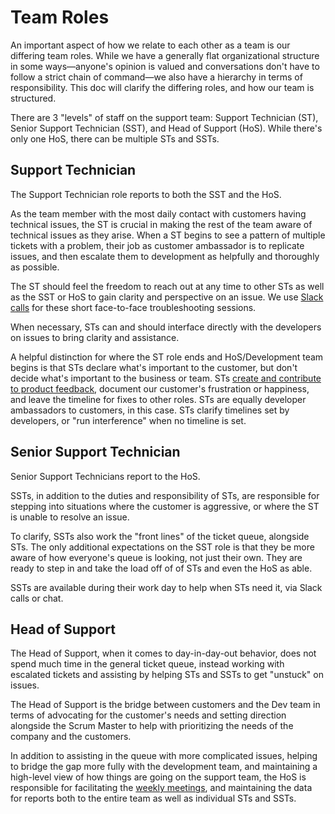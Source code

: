 # Team Roles

An important aspect of how we relate to each other as a team is our differing team roles. While we have a generally flat organizational structure in some ways—anyone's opinion is valued and conversations don't have to follow a strict chain of command—we also have a hierarchy in terms of responsibility. This doc will clarify the differing roles, and how our team is structured.

There are 3 "levels" of staff on the support team: Support Technician \(ST\), Senior Support Technician \(SST\), and Head of Support \(HoS\). While there's only one HoS, there can be multiple STs and SSTs.

## Support Technician

The Support Technician role reports to both the SST and the HoS.

As the team member with the most daily contact with customers having technical issues, the ST is crucial in making the rest of the team aware of technical issues as they arise. When a ST begins to see a pattern of multiple tickets with a problem, their job as customer ambassador is to replicate issues, and then escalate them to development as helpfully and thoroughly as possible.

The ST should feel the freedom to reach out at any time to other STs as well as the SST or HoS to gain clarity and perspective on an issue. We use [Slack calls](using-slack.md) for these short face-to-face troubleshooting sessions.

When necessary, STs can and should interface directly with the developers on issues to bring clarity and assistance.

A helpful distinction for where the ST role ends and HoS/Development team begins is that STs declare what's important to the customer, but don't decide what's important to the business or team. STs [create and contribute to product feedback](../daily-routine/contributing-product-feedback.md), document our customer's frustration or happiness, and leave the timeline for fixes to other roles. STs are equally developer ambassadors to customers, in this case. STs clarify timelines set by developers, or "run interference" when no timeline is set.

## Senior Support Technician

Senior Support Technicians report to the HoS.

SSTs, in addition to the duties and responsibility of STs, are responsible for stepping into situations where the customer is aggressive, or where the ST is unable to resolve an issue.

To clarify, SSTs also work the "front lines" of the ticket queue, alongside STs. The only additional expectations on the SST role is that they be more aware of how everyone's queue is looking, not just their own. They are ready to step in and take the load off of of STs and even the HoS as able.

SSTs are available during their work day to help when STs need it, via Slack calls or chat.

## Head of Support

The Head of Support, when it comes to day-in-day-out behavior, does not spend much time in the general ticket queue, instead working with escalated tickets and assisting by helping STs and SSTs to get "unstuck" on issues.

The Head of Support is the bridge between customers and the Dev team in terms of advocating for the customer's needs and setting direction alongside the Scrum Master to help with prioritizing the needs of the company and the customers.

In addition to assisting in the queue with more complicated issues, helping to bridge the gap more fully with the development team, and maintaining a high-level view of how things are going on the support team, the HoS is responsible for facilitating the [weekly meetings](weekly-meetings.md), and maintaining the data for reports both to the entire team as well as individual STs and SSTs.


